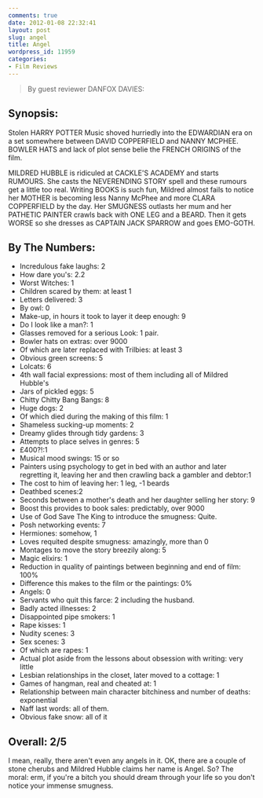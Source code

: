 ```yaml
---
comments: true
date: 2012-01-08 22:32:41
layout: post
slug: angel
title: Angel
wordpress_id: 11959
categories:
- Film Reviews
---
```


> By guest reviewer DANFOX DAVIES:

## Synopsis:

Stolen HARRY POTTER Music shoved hurriedly into the EDWARDIAN era on a set somewhere between DAVID COPPERFIELD and NANNY MCPHEE. BOWLER HATS and lack of plot sense belie the FRENCH ORIGINS of the film.

MILDRED HUBBLE is ridiculed at CACKLE'S ACADEMY and starts RUMOURS.
She casts the NEVERENDING STORY spell and these rumours get a little too real.
Writing BOOKS is such fun, Mildred almost fails to notice her MOTHER is becoming less Nanny McPhee and more CLARA COPPERFIELD by the day. Her SMUGNESS outlasts her mum and her PATHETIC PAINTER crawls back with ONE LEG and a BEARD. Then it gets WORSE so she dresses as CAPTAIN JACK SPARROW and goes EMO-GOTH.


## By The Numbers:

  * Incredulous fake laughs: 2
  * How dare you's: 2.2
  * Worst Witches: 1
  * Children scared by them: at least 1
  * Letters delivered: 3
  * By owl: 0
  * Make-up, in hours it took to layer it deep enough: 9
  * Do I look like a man?: 1
  * Glasses removed for a serious Look: 1 pair.
  * Bowler hats on extras: over 9000
  * Of which are later replaced with Trilbies: at least 3
  * Obvious green screens: 5
  * Lolcats: 6
  * 4th wall facial expressions: most of them including all of Mildred Hubble's
  * Jars of pickled eggs: 5
  * Chitty Chitty Bang Bangs: 8
  * Huge dogs: 2
  * Of which died during the making of this film: 1	
  * Shameless sucking-up moments: 2
  * Dreamy glides through tidy gardens: 3
  * Attempts to place selves in genres: 5
  * £400?!:1
  * Musical mood swings: 15 or so
  * Painters using psychology to get in bed with an author and later regretting it, leaving her and then crawling back a gambler and debtor:1
  * The cost to him of leaving her: 1 leg, -1 beards
  * Deathbed scenes:2
  * Seconds between a mother's death and her daughter selling her story: 9
  * Boost this provides to book sales: predictably, over 9000
  * Use of God Save The King to introduce the smugness: Quite.
  * Posh networking events: 7
  * Hermiones: somehow, 1
  * Loves requited despite smugness: amazingly, more than 0
  * Montages to move the story breezily along: 5
  * Magic elixirs: 1
  * Reduction in quality of paintings between beginning and end of film: 100%
  * Difference this makes to the film or the paintings: 0%
  * Angels: 0
  * Servants who quit this farce: 2 including the husband.
  * Badly acted illnesses: 2
  * Disappointed pipe smokers: 1
  * Rape kisses: 1
  * Nudity scenes: 3
  * Sex scenes: 3
  * Of which are rapes: 1
  * Actual plot aside from the lessons about obsession with writing: very little
  * Lesbian relationships in the closet, later moved to a cottage: 1
  * Games of hangman, real and cheated at: 1
  * Relationship between main character bitchiness and number of deaths: exponential
  * Naff last words: all of them.
  * Obvious fake snow: all of it

## Overall: 2/5


I mean, really, there aren't even any angels in it. OK, there are a couple of stone cherubs and Mildred Hubble claims her name is Angel. So?
The moral: erm, if you're a bitch you should dream through your life so you don't notice your immense smugness.
